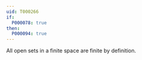 ```yaml
---
uid: T000266
if:
  P000078: true
then:
  P000094: true
---
```

All open sets in a finite space are finite by definition.
